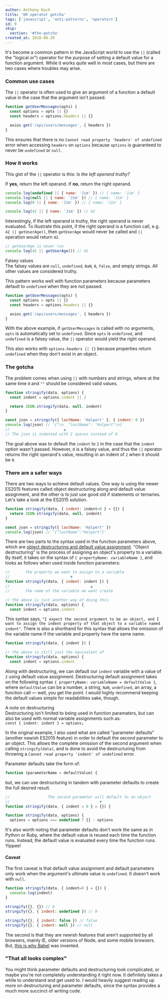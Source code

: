 ```yaml
---
author: Anthony Koch
title: 'OR operator gotcha'
tags: ['javascript', 'anti-patterns', 'operators']
id: 9
skip:
  section: '#the-gotcha'
created_at: 2018-08-29
---
```


It's become a common pattern in the JavaScript world to use the `||` (called the "logical or") operator for the purpose of setting a default value for a function argument. While it works quite well in most cases, but there are two cases where troubles may arise.

<!-- endexcerpt -->

<!-- 0 6px 9px -2px rgba(0,0,0,0.3), 0 20px 50px -2px rgba(0,0,0,0.6) -->

### Common use cases

The `||` operator is often used to give an argument of a function a default value in the case that the argument isn't passed.

```js
function getUserMessages(opts) {
  const options = opts || {}
  const headers = options.headers || {}

  axios.get('/api/users/messages', { headers })
}
```

This ensures that there is no `Cannot read property 'headers' of undefined` error when accessing `headers` on `options` because `options` is guaranteed to never be `undefined` or `null`.

### How it works

This gist of the `||` operator is this: *Is the left operand truthy?*

If **yes**, return the left operand. If **no**, return the right operand.

```js
console.log(undefined || { name: 'Jim' }) // { name: 'Jim' }
console.log(null || { name: 'Jim' }) // { name: 'Jim' }
console.log(0 || { name: 'Jim' }) // { name: 'Jim' }

console.log(42 || { name: 'Jim' }) // 42
```

Interestingly, if the left operand is truthy, the right operand is never evaluated. To illustrate this point, if the right operand is a function call, e.g. `42 || getUserAge()`, then `getUserAge` would never be called and `||` operation would return `42`.

```js
// getUserAge is never run
console.log(42 || getUserAge()) // 42
```

<div class="Aside has-tagSpacing">
  <div class="Aside-content">
    <div class="Aside-tag  [ Tag is-absolute ]">Falsey values</div>
      The falsey values are <code>null</code>, <code>undefined</code>, <code>NaN</code>, <code>0</code>, <code>false</code>, and empty strings. All other values are considered truthy.
  </div>
</div>

This pattern works well with function parameters because parameters default to `undefined` when they are not passed.

```js
function getUserMessages(opts) {
  const options = opts || {}
  const headers = options.headers || {}

  axios.get('/api/users/messages', { headers })
}
```

With the above example, if `getUserMessages` is called with no arguments, `opts` is automatically set to `undefined`. Since `opts` is `undefined`, and `undefined` is a falsey value, the `||` operator would yield the right operand.

This also works with `options.headers || {}` because properties return `undefined` when they don't exist in an object.


### The gotcha

The problem comes when using `||` with numbers and strings, where at the same time `0` and `""` should be considered valid values.

```js
function stringify(data, options) {
  const indent = options.indent || 2

  return JSON.stringify(data, null, indent)
}

const json = stringify({ lastName: 'Halpert' }, { indent: 0 })
console.log(json) // ​​​​'{"​​​​\n  "lastName": "Halpert"​​​​​​​​​\n}'
//                        ▲
// The json is indented with 2 spaces instead of 0
```

The goal above was to default the `indent` to `2` in the case that the `indent` option wasn't passed. However, `0` is a falsey value, and thus the `||` operator returns the right operand's value, resulting in an indent of `2` when it should be `0`.


### There are a safer ways

There are two ways to achieve default values. One way is using the newer ES2015 features called object destructuring along and default value assignment, and the other is to just use good old if statements or ternaries. Let's take a look at the ES2015 solution.

```js
function stringify(data, { indent: indent=0 } = {}) {
  return JSON.stringify(data, null, indent)
}

const json = stringify({ lastName: 'Halpert' })
console.log(json) // '{"lastName":"Halpert"}'
```

There are two parts to the syntax used in the function parameters above, which are [object destructuring and default value assignment](https://hacks.mozilla.org/2015/05/es6-in-depth-destructuring/). "Object destructuring" is the process of assigning an object's property to a variable. By itself, it takes on the syntax of `{ propertyName: variableName }`, and looks as follows when used inside function parameters:

```js
//       the property we want to assign to a variable
//                           ▼
function stringify(data, { indent: indent }) {
//                                    ▲
//       the name of the variable we want create

// the above is just another way of doing this
function stringify(data, options) {
  const indent = options.indent
```

<!-- This syntax says,  -->

<!--<div style="font-size: 20px; line-height: 1.5; font-family: Georgia; max-width: 800px;" class="u-pb6 u-pt4  u-mxauto md-fullWidth">
&ldquo;	I expect the second argument to be an object, and I want to you take the indent property of that object and assign it to a variable named indent
</div>-->

<!-- There is also a shorthand that can be used, which accomplishes the exact same task, but allows us to omit the variable name. -->

This syntax says, `"I expect the second argument to be an object, and I want to assign the indent property of that object to a variable named indent"`. There is also a shorthand for this syntax that allows the omission of the variable name if the variable and property have the same name.

```js
function stringify(data, { indent }) {

// the above is still just the equivalent of
function stringify(data, options) {
  const indent = options.indent
```

Along with destructuring, we can default our `indent` variable with a value of `2` using default value assignment. Destructuring default assignment takes on the following syntax `{ propertyName: variableName = defaultValue }`, where `defaultValue` can be a number, a string, `NaN`, `undefined`, an array, a function call — well, you get the point. I would highly recommend keeping the default values simple for readabilities sake, though.

<div>
  <div class="Aside">
    <div class="Aside-content">
      <div class="Aside-tag  [ Tag is-absolute ]">A note on destructuring</div>
        Destructuring isn't limited to being used in function paramaters, but can also be used with normal variable assignments such as:
        <br>
        <code>const { indent: indent } = options;</code>
    </div>
  </div>
</div>

In the original example, I also used what are called "parameter defaults" (another newish ES2015 feature) in order to default the second parameter to an object. This allows the complete omission of the second argument when calling `stringify(data)`, and is done to avoid the destructuring from throwing a `Cannot read property 'indent' of undefined` error.

Parameter defaults take the form of:

```js
function (parameterName = defaultValue) {
```

but, we can use destructuring in tandem with parameter defaults to create the full desired result.

```js
//                 The second parameter will default to an object
//                                        ▼
function stringify(data, { indent = 0 } = {}) {

function stringify(data, options) {
  options = options === undefined ? {} : options
```

It's also worth noting that parameter defaults don't work the same as in Python or Ruby, where the default value is reused each time the function runs. Instead, the default value is evaluated every time the function runs. Yippee!


#### Caveat

The first caveat is that default value assignment and default parameters only work when the argument's ultimate value is `undefined`. It doesn't work with `null`.

```js
function stringify(data, { indent=0 } = {}) {
  console.log(indent)
}

stringify({}, {}) // 0
stringify({}, { indent: undefined }) // 0

stringify({}, { indent: false }) // false
stringify({}, { indent: null }) // null
```

The second is that they are newish features that aren't supported by all browsers, mainly IE, older versions of Node, and some mobile browsers. But, [this is why Babel](https://babeljs.io/) was invented.


### "That all looks complex"

You might think parameter defaults and destructuring look complicated, or maybe you're not completely understanding it right now. It definitely takes a while to understand and get used to. I would heavily suggest reading up more on destructuring and parameter defaults, since the syntax provides a much more succinct of writing code.

